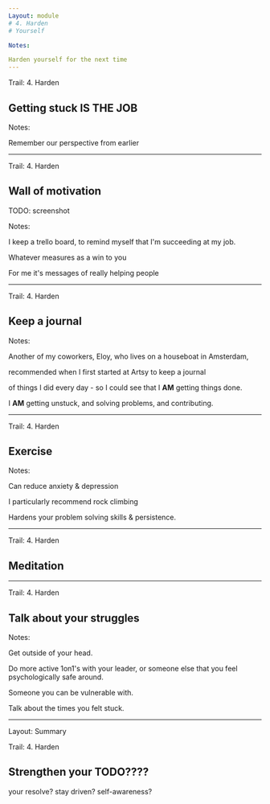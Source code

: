 ```yaml
---
Layout: module
# 4. Harden 
# Yourself

Notes:

Harden yourself for the next time
---
```


Trail: 4. Harden

## Getting stuck **IS THE JOB**

Notes:

Remember our perspective from earlier

---

Trail: 4. Harden

## Wall of motivation

TODO: screenshot

Notes:

I keep a trello board, to remind myself that I'm succeeding at my job.

Whatever measures as a win to you

For me it's messages of really helping people

---

Trail: 4. Harden

## Keep a journal

Notes:

Another of my coworkers, Eloy, who lives on a houseboat in Amsterdam,

recommended when I first started at Artsy to keep a journal

of things I did every day - so I could see that I **AM** getting things done.

I **AM** getting unstuck, and solving problems, and contributing.

---

Trail: 4. Harden

## Exercise

Notes:

Can reduce anxiety & depression

I particularly recommend rock climbing

Hardens your problem solving skills & persistence.

---

Trail: 4. Harden

## Meditation

---

Trail: 4. Harden

## Talk about your struggles

Notes:

Get outside of your head.

Do more active 1on1's with your leader, or someone else that you feel psychologically safe around.

Someone you can be vulnerable with.

Talk about the times you felt stuck.

---

Layout: Summary

Trail: 4. Harden

## Strengthen your TODO????

your resolve? stay driven? self-awareness?
